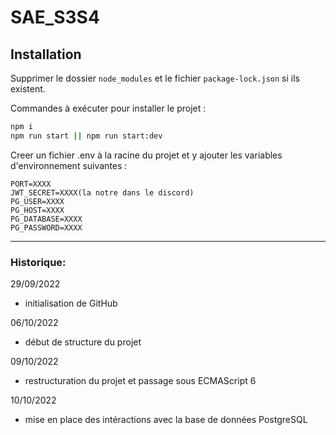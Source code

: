 # SAE_S3S4

## Installation

Supprimer le dossier `node_modules` et le fichier `package-lock.json` si ils existent.

Commandes à exécuter pour installer le projet :

```bash
npm i 
npm run start || npm run start:dev
```

Creer un fichier .env à la racine du projet et y ajouter les variables d'environnement suivantes :

```
PORT=XXXX
JWT_SECRET=XXXX(la notre dans le discord)
PG_USER=XXXX
PG_HOST=XXXX
PG_DATABASE=XXXX
PG_PASSWORD=XXXX
```

---

### Historique:

29/09/2022

- initialisation de GitHub

06/10/2022

- début de structure du projet

09/10/2022

- restructuration du projet et passage sous ECMAScript 6

10/10/2022

- mise en place des intéractions avec la base de données PostgreSQL
